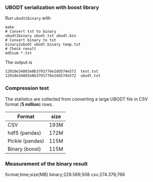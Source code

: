 ### UBODT serialization with boost library

Run `ubodt2binary` with

    make
    # Convert txt to binary
    ubodt2binary ubodt.txt ubodt.bin
    # Convert binary to txt
    binary2ubodt ubodt.binary temp.txt
    # Check result
    md5sum *.txt

The output is

    12910e34803e0b3791776e2dd574e572  test.txt
    12910e34803e0b3791776e2dd574e572  ubodt.txt

### Compression test

The statistics are collected from converting a large UBODT file in CSV format (**5 million**) rows. 

| Format          | size |
|-----------------|------|
| CSV             | 193M |
| hdf5 (pandas)   | 172M |
| Pickle (pandas) | 115M |
| Binary (boost)  | 115M |

### Measurement of the binary result

format;time;size(MB)
binary;229.569;508
csv;274.379;766


